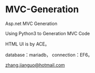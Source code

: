 # MVC-Generation
Asp.net MVC Generation 

Using Python3 to Generation MVC Code

HTML UI is by ACE。 

database：mariadb， connection：EF6。

zhang.jianguo@hotmail.com

